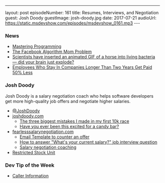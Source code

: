 ---
layout: post
episodeNumber: 161
title: Resumes, Interviews, and Negotiation
guest:  Josh Doody
guestImage:  josh-doody.jpg
date: 2017-07-21
audioUrl: https://static.msdevshow.com/episodes/msdevshow_0161.mp3
--- 

### News

-   [Mastering  Programming](https://www.facebook.com/notes/kent-beck/mastering-programming/1184427814923414)
-   [The Facebook Algorithm Mom Problem](http://boffosocko.com/2017/07/11/the-facebook-algorithm-mom-problem/)
-   [Scientists have inserted an animated GIF of a horse into living bacteria — did your brain just explode?](https://techcrunch.com/2017/07/12/harvard-nature-crispr-cas1-cas2-horse-gif/)
-   [Employees Who Stay In Companies Longer Than Two Years Get Paid 50% Less](https://www.forbes.com/sites/cameronkeng/2014/06/22/employees-that-stay-in-companies-longer-than-2-years-get-paid-50-less/#3c324c29e07f)

### Josh Doody

Josh Doody is a salary negotiation coach who helps software developers get more high-quality job offers and negotiate higher salaries.

 - [@JoshDoody](https://twitter.com/JoshDoody)
 - [joshdoody.com](http://www.joshdoody.com/)
    - [The three biggest mistakes I made in my first 10k race](http://www.joshdoody.com/2017/04/the-three-biggest-mistakes-i-made-in-my-first-10k-race/)
    - [Have you ever been this excited for a candy bar?](http://www.joshdoody.com/2017/03/have-you-ever-been-this-excited-about-a-couple-dollars-of-candy/)
 - [fearlesssalarynegotiation.com](https://fearlesssalarynegotiation.com/)
    - [Email Template to counter an offer](https://na01.safelinks.protection.outlook.com/?url=https%3A%2F%2Ffearlesssalarynegotiation.com%2Fsalary-negotiation-email-sample%2F&data=02%7C01%7Ccschweitzer%40concurrency.com%7Cf501efee84a945dc3d8808d4ceeb7391%7C35cd3241d2504a2693c8ee676440a2b7%7C1%7C0%7C636360958036066608&sdata=bn0eM9GyGsSBhyUPMmKIM%2FuJrb4vNGah9661c3%2B5BpI%3D&reserved=0)
    - [How to answer "What's your current salary?" job interview question](https://na01.safelinks.protection.outlook.com/?url=https%3A%2F%2Ffearlesssalarynegotiation.com%2Fthe-dreaded-salary-question%2F&data=02%7C01%7Ccschweitzer%40concurrency.com%7Cf501efee84a945dc3d8808d4ceeb7391%7C35cd3241d2504a2693c8ee676440a2b7%7C1%7C0%7C636360958036066608&sdata=yGZ4DWpxwBzb5YbDJSHBvc8uUiLtWRtZCiJSnY3b12A%3D&reserved=0)
    - [Salary negotiation coaching](https://fearlesssalarynegotiation.com/coach/)
 - [Restricted Stock Unit](http://www.investopedia.com/terms/r/restricted-stock-unit.asp)


### Dev Tip of the Week

 -   [Caller Information](https://docs.microsoft.com/en-us/dotnet/csharp/programming-guide/concepts/caller-information)

